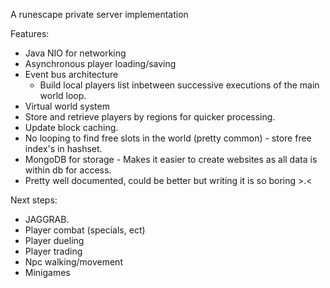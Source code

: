 

A runescape private server implementation


Features:
- Java NIO for networking
- Asynchronous player loading/saving
- Event bus architecture
	- Build local players list inbetween successive executions of the main world loop.
- Virtual world system
- Store and retrieve players by regions for quicker processing.
- Update block caching.
- No looping to find free slots in the world (pretty common) - store free index's in hashset.
- MongoDB for storage - Makes it easier to create websites as all data is within db for access.
- Pretty well documented, could be better but writing it is so boring >.<


Next steps:

- JAGGRAB.
- Player combat (specials, ect)
- Player dueling
- Player trading
- Npc walking/movement
- Minigames